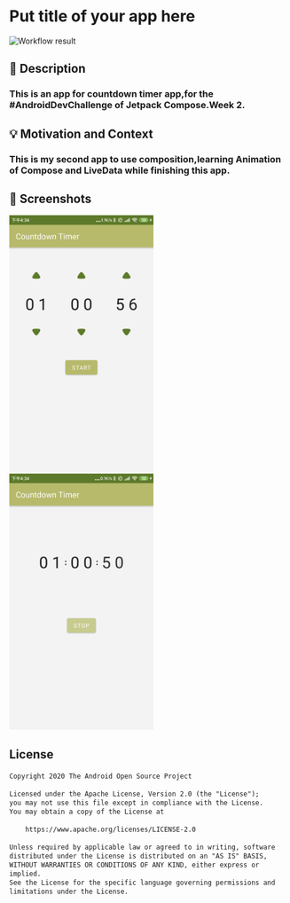 # Put title of your app here

<!--- Replace <OWNER> with your Github Username and <REPOSITORY> with the name of your repository. -->
<!--- You can find both of these in the url bar when you open your repository in github. -->
![Workflow result](https://github.com/shaogeng1994/MyCountdownTimer/workflows/Check/badge.svg)


## :scroll: Description
<!--- Describe your app in one or two sentences -->
### This is an app for countdown timer app,for the #AndroidDevChallenge of Jetpack Compose.Week 2.

## :bulb: Motivation and Context
<!--- Optionally point readers to interesting parts of your submission. -->
<!--- What are you especially proud of? -->
### This is my second app to use composition,learning Animation of Compose  and LiveData while finishing this app.

## :camera_flash: Screenshots
<!-- You can add more screenshots here if you like -->
<img src="/results/screenshot_1.png" width="260">&emsp;<img src="/results/screenshot_2.png" width="260">

## License
```
Copyright 2020 The Android Open Source Project

Licensed under the Apache License, Version 2.0 (the "License");
you may not use this file except in compliance with the License.
You may obtain a copy of the License at

    https://www.apache.org/licenses/LICENSE-2.0

Unless required by applicable law or agreed to in writing, software
distributed under the License is distributed on an "AS IS" BASIS,
WITHOUT WARRANTIES OR CONDITIONS OF ANY KIND, either express or implied.
See the License for the specific language governing permissions and
limitations under the License.
```